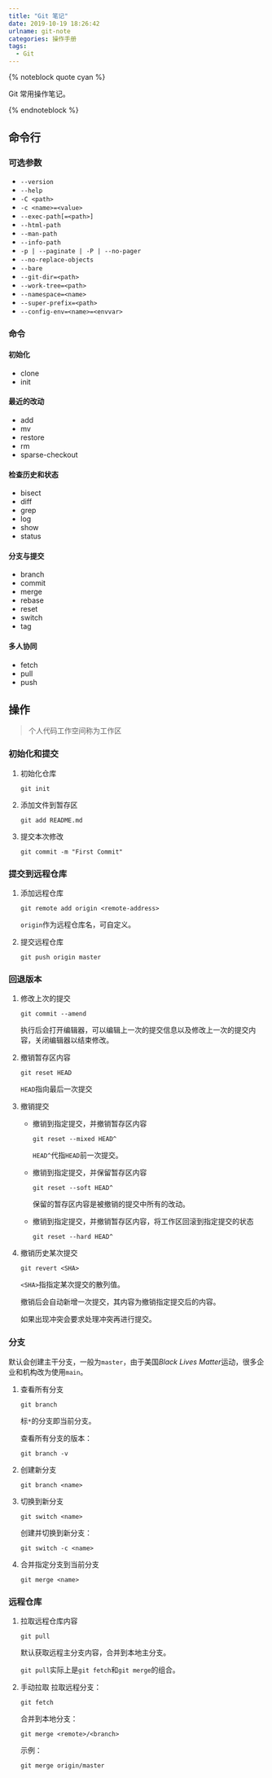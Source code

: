 ```yaml
---
title: "Git 笔记"
date: 2019-10-19 18:26:42
urlname: git-note
categories: 操作手册
tags:
  - Git
---
```


{% noteblock quote cyan %}

Git 常用操作笔记。

{% endnoteblock %}

<!-- more -->

## 命令行

### 可选参数

- `--version`
- `--help`
- `-C <path>`
- `-c <name>=<value>`
- `--exec-path[=<path>]`
- `--html-path`
- `--man-path`
- `--info-path`
- `-p | --paginate | -P | --no-pager`
- `--no-replace-objects`
- `--bare`
- `--git-dir=<path>`
- `--work-tree=<path>`
- `--namespace=<name>`
- `--super-prefix=<path>`
- `--config-env=<name>=<envvar>`

### 命令

#### 初始化

- clone
- init

#### 最近的改动

- add
- mv
- restore
- rm
- sparse-checkout

#### 检查历史和状态

- bisect
- diff
- grep
- log
- show
- status

#### 分支与提交

- branch
- commit
- merge
- rebase
- reset
- switch
- tag

#### 多人协同

- fetch
- pull
- push

## 操作

> 个人代码工作空间称为工作区

### 初始化和提交

1.  初始化仓库

    ```shell
    git init
    ```

2.  添加文件到暂存区

    ```shell
    git add README.md
    ```

3.  提交本次修改

    ```shell
    git commit -m "First Commit"
    ```

### 提交到远程仓库

1.  添加远程仓库

    ```shell
    git remote add origin <remote-address>
    ```

    `origin`作为远程仓库名，可自定义。

2.  提交远程仓库

    ```shell
    git push origin master
    ```

### 回退版本

1.  修改上次的提交

    ```shell
    git commit --amend
    ```

    执行后会打开编辑器，可以编辑上一次的提交信息以及修改上一次的提交内容，关闭编辑器以结束修改。

2.  撤销暂存区内容

    ```shell
    git reset HEAD
    ```

    `HEAD`指向最后一次提交

3.  撤销提交

    - 撤销到指定提交，并撤销暂存区内容

      ```shell
      git reset --mixed HEAD^
      ```

      `HEAD^`代指`HEAD`前一次提交。

    - 撤销到指定提交，并保留暂存区内容

      ```shell
      git reset --soft HEAD^
      ```

      保留的暂存区内容是被撤销的提交中所有的改动。

    - 撤销到指定提交，并撤销暂存区内容，将工作区回滚到指定提交的状态

      ```shell
      git reset --hard HEAD^
      ```

4.  撤销历史某次提交

    ```shell
    git revert <SHA>
    ```

    `<SHA>`指指定某次提交的散列值。

    撤销后会自动新增一次提交，其内容为撤销指定提交后的内容。

    如果出现冲突会要求处理冲突再进行提交。

### 分支

默认会创建主干分支，一般为`master`，由于美国*Black Lives Matter*运动，很多企业和机构改为使用`main`。

1.  查看所有分支

    ```shell
    git branch
    ```

    标`*`的分支即当前分支。

    查看所有分支的版本：

    ```shell
    git branch -v
    ```

2.  创建新分支

    ```shell
    git branch <name>
    ```

3.  切换到新分支

    ```shell
    git switch <name>
    ```

    创建并切换到新分支：

    ```shell
    git switch -c <name>
    ```

4.  合并指定分支到当前分支

    ```shell
    git merge <name>
    ```

### 远程仓库

1.  拉取远程仓库内容

    ```shell
    git pull
    ```

    默认获取远程主分支内容，合并到本地主分支。

    `git pull`实际上是`git fetch`和`git merge`的组合。

2.  手动拉取
    拉取远程分支：

    ```shell
    git fetch
    ```

    合并到本地分支：

    ```shell
    git merge <remote>/<branch>
    ```

    示例：

    ```shell
    git merge origin/master
    ```
